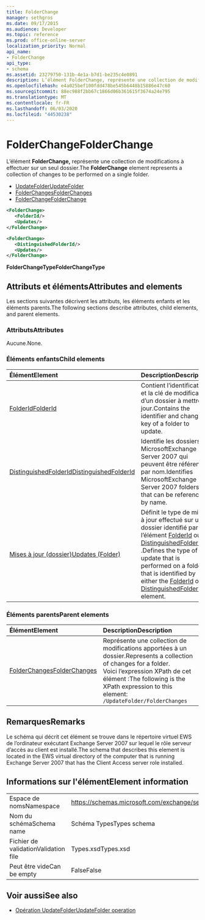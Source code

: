 ```yaml
---
title: FolderChange
manager: sethgros
ms.date: 09/17/2015
ms.audience: Developer
ms.topic: reference
ms.prod: office-online-server
localization_priority: Normal
api_name:
- FolderChange
api_type:
- schema
ms.assetid: 23279750-131b-4e1a-b7d1-be235c4e0891
description: L’élément FolderChange, représente une collection de modifications à effectuer sur un seul dossier.
ms.openlocfilehash: e4a025bef100fdd478be545b6448b15886e47c60
ms.sourcegitcommit: 88ec988f2bb67c1866d06b361615f3674a24e795
ms.translationtype: MT
ms.contentlocale: fr-FR
ms.lasthandoff: 06/03/2020
ms.locfileid: "44530238"
---
```

# <a name="folderchange"></a><span data-ttu-id="1f93e-103">FolderChange</span><span class="sxs-lookup"><span data-stu-id="1f93e-103">FolderChange</span></span>

<span data-ttu-id="1f93e-104">L’élément **FolderChange,** représente une collection de modifications à effectuer sur un seul dossier.</span><span class="sxs-lookup"><span data-stu-id="1f93e-104">The **FolderChange** element represents a collection of changes to be performed on a single folder.</span></span> 
  
- [<span data-ttu-id="1f93e-105">UpdateFolder</span><span class="sxs-lookup"><span data-stu-id="1f93e-105">UpdateFolder</span></span>](updatefolder.md) 
- [<span data-ttu-id="1f93e-106">FolderChanges</span><span class="sxs-lookup"><span data-stu-id="1f93e-106">FolderChanges</span></span>](folderchanges.md) 
- [<span data-ttu-id="1f93e-107">FolderChange</span><span class="sxs-lookup"><span data-stu-id="1f93e-107">FolderChange</span></span>](folderchange.md)
  
```xml
<FolderChange>
   <FolderId/>
   <Updates/>
</FolderChange>
```

```xml
<FolderChange>
   <DistinguishedFolderId/>
   <Updates/>
</FolderChange>
```

<span data-ttu-id="1f93e-108">**FolderChangeType**</span><span class="sxs-lookup"><span data-stu-id="1f93e-108">**FolderChangeType**</span></span>

## <a name="attributes-and-elements"></a><span data-ttu-id="1f93e-109">Attributs et éléments</span><span class="sxs-lookup"><span data-stu-id="1f93e-109">Attributes and elements</span></span>

<span data-ttu-id="1f93e-110">Les sections suivantes décrivent les attributs, les éléments enfants et les éléments parents.</span><span class="sxs-lookup"><span data-stu-id="1f93e-110">The following sections describe attributes, child elements, and parent elements.</span></span>
  
### <a name="attributes"></a><span data-ttu-id="1f93e-111">Attributs</span><span class="sxs-lookup"><span data-stu-id="1f93e-111">Attributes</span></span>

<span data-ttu-id="1f93e-112">Aucune.</span><span class="sxs-lookup"><span data-stu-id="1f93e-112">None.</span></span>
  
### <a name="child-elements"></a><span data-ttu-id="1f93e-113">Éléments enfants</span><span class="sxs-lookup"><span data-stu-id="1f93e-113">Child elements</span></span>

|<span data-ttu-id="1f93e-114">**Élément**</span><span class="sxs-lookup"><span data-stu-id="1f93e-114">**Element**</span></span>|<span data-ttu-id="1f93e-115">**Description**</span><span class="sxs-lookup"><span data-stu-id="1f93e-115">**Description**</span></span>|
|:-----|:-----|
|[<span data-ttu-id="1f93e-116">FolderId</span><span class="sxs-lookup"><span data-stu-id="1f93e-116">FolderId</span></span>](folderid.md) <br/> |<span data-ttu-id="1f93e-117">Contient l’identificateur et la clé de modification d’un dossier à mettre à jour.</span><span class="sxs-lookup"><span data-stu-id="1f93e-117">Contains the identifier and change key of a folder to update.</span></span>  <br/> |
|[<span data-ttu-id="1f93e-118">DistinguishedFolderId</span><span class="sxs-lookup"><span data-stu-id="1f93e-118">DistinguishedFolderId</span></span>](distinguishedfolderid.md) <br/> |<span data-ttu-id="1f93e-119">Identifie les dossiers MicrosoftExchange Server 2007 qui peuvent être référencés par nom.</span><span class="sxs-lookup"><span data-stu-id="1f93e-119">Identifies MicrosoftExchange Server 2007 folders that can be referenced by name.</span></span>  <br/> |
|[<span data-ttu-id="1f93e-120">Mises à jour (dossier)</span><span class="sxs-lookup"><span data-stu-id="1f93e-120">Updates (Folder)</span></span>](updates-folder.md) <br/> |<span data-ttu-id="1f93e-121">Définit le type de mise à jour effectué sur un dossier identifié par l’élément [FolderId](folderid.md) ou [DistinguishedFolderId](distinguishedfolderid.md) .</span><span class="sxs-lookup"><span data-stu-id="1f93e-121">Defines the type of update that is performed on a folder that is identified by either the [FolderId](folderid.md) or [DistinguishedFolderId](distinguishedfolderid.md) element.</span></span>  <br/> |
   
### <a name="parent-elements"></a><span data-ttu-id="1f93e-122">Éléments parents</span><span class="sxs-lookup"><span data-stu-id="1f93e-122">Parent elements</span></span>

|<span data-ttu-id="1f93e-123">**Élément**</span><span class="sxs-lookup"><span data-stu-id="1f93e-123">**Element**</span></span>|<span data-ttu-id="1f93e-124">**Description**</span><span class="sxs-lookup"><span data-stu-id="1f93e-124">**Description**</span></span>|
|:-----|:-----|
|[<span data-ttu-id="1f93e-125">FolderChanges</span><span class="sxs-lookup"><span data-stu-id="1f93e-125">FolderChanges</span></span>](folderchanges.md) <br/> |<span data-ttu-id="1f93e-126">Représente une collection de modifications apportées à un dossier.</span><span class="sxs-lookup"><span data-stu-id="1f93e-126">Represents a collection of changes for a folder.</span></span>  <br/> <span data-ttu-id="1f93e-127">Voici l’expression XPath de cet élément :</span><span class="sxs-lookup"><span data-stu-id="1f93e-127">The following is the XPath expression to this element:</span></span>  <br/>  `/UpdateFolder/FolderChanges` <br/> |
   
## <a name="remarks"></a><span data-ttu-id="1f93e-128">Remarques</span><span class="sxs-lookup"><span data-stu-id="1f93e-128">Remarks</span></span>

<span data-ttu-id="1f93e-129">Le schéma qui décrit cet élément se trouve dans le répertoire virtuel EWS de l’ordinateur exécutant Exchange Server 2007 sur lequel le rôle serveur d’accès au client est installé.</span><span class="sxs-lookup"><span data-stu-id="1f93e-129">The schema that describes this element is located in the EWS virtual directory of the computer that is running Exchange Server 2007 that has the Client Access server role installed.</span></span>
  
## <a name="element-information"></a><span data-ttu-id="1f93e-130">Informations sur l'élément</span><span class="sxs-lookup"><span data-stu-id="1f93e-130">Element information</span></span>

|||
|:-----|:-----|
|<span data-ttu-id="1f93e-131">Espace de noms</span><span class="sxs-lookup"><span data-stu-id="1f93e-131">Namespace</span></span>  <br/> |https://schemas.microsoft.com/exchange/services/2006/types  <br/> |
|<span data-ttu-id="1f93e-132">Nom du schéma</span><span class="sxs-lookup"><span data-stu-id="1f93e-132">Schema name</span></span>  <br/> |<span data-ttu-id="1f93e-133">Schéma Types</span><span class="sxs-lookup"><span data-stu-id="1f93e-133">Types schema</span></span>  <br/> |
|<span data-ttu-id="1f93e-134">Fichier de validation</span><span class="sxs-lookup"><span data-stu-id="1f93e-134">Validation file</span></span>  <br/> |<span data-ttu-id="1f93e-135">Types.xsd</span><span class="sxs-lookup"><span data-stu-id="1f93e-135">Types.xsd</span></span>  <br/> |
|<span data-ttu-id="1f93e-136">Peut être vide</span><span class="sxs-lookup"><span data-stu-id="1f93e-136">Can be empty</span></span>  <br/> |<span data-ttu-id="1f93e-137">False</span><span class="sxs-lookup"><span data-stu-id="1f93e-137">False</span></span>  <br/> |
   
## <a name="see-also"></a><span data-ttu-id="1f93e-138">Voir aussi</span><span class="sxs-lookup"><span data-stu-id="1f93e-138">See also</span></span>

- [<span data-ttu-id="1f93e-139">Opération UpdateFolder</span><span class="sxs-lookup"><span data-stu-id="1f93e-139">UpdateFolder operation</span></span>](updatefolder-operation.md)

